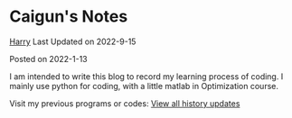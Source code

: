 # Caigun's Notes

[Harry](https://caigun.github.io/my_page.html) 
Last Updated on 2022-9-15

Posted on 2022-1-13

I am intended to write this blog to record my learning process of coding. I mainly use python for coding, with a little matlab in Optimization course.

Visit my previous programs or codes:
[View all history updates](https://caigun.github.io/content.html)